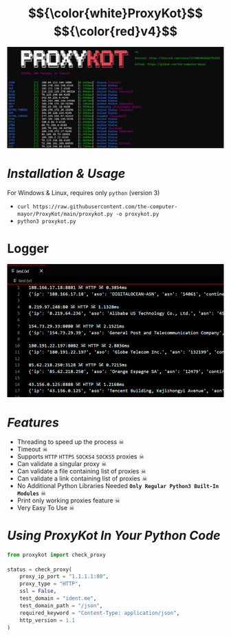 # $${\color{white}ProxyKot}$$ $${\color{red}v4}$$
![](https://github.com/the-computer-mayor/computer-mayor-db/blob/main/PKv4.png?raw=true)
# *Installation & Usage*
For Windows & Linux, requires only `python` (version 3)
   - `curl https://raw.githubusercontent.com/the-computer-mayor/ProxyKot/main/proxykot.py -o proxykot.py`
   - `python3 proxykot.py`
# Logger
![](https://github.com/the-computer-mayor/computer-mayor-db/blob/main/PKv4_log.png?raw=true)
# *Features*
- Threading to speed up the process ☠
- Timeout ☠
- Supports `HTTP` `HTTPS` `SOCKS4` `SOCKS5` proxies ☠
- Can validate a singular proxy ☠
- Can validate a file containing list of proxies ☠
- Can validate a link containing list of proxies ☠
- No Additional Python Libraries Needed **`Only Regular Python3 Built-In Modules`** ☠
- Print only working proxies feature ☠
- Very Easy To Use ☠
# *Using ProxyKot In Your Python Code*
```python
from proxykot import check_proxy

status = check_proxy(
    proxy_ip_port = "1.1.1.1:80", 
    proxy_type = "HTTP",
    ssl = False,
    test_domain = "ident.me",
    test_domain_path = "/json",
    required_keyword = "Content-Type: application/json",
    http_version = 1.1
)
```
